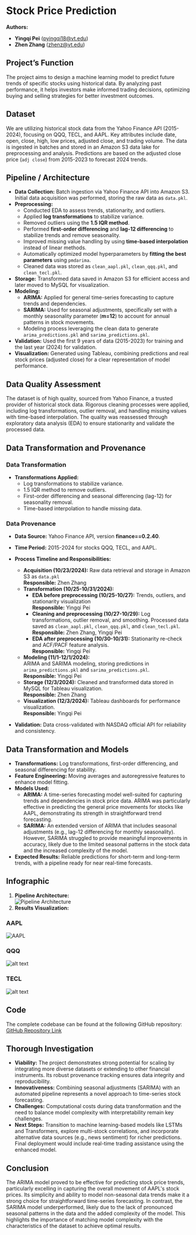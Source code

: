 # Stock Price Prediction

**Authors:**  
- **Yingqi Pei** (pyingqi18@vt.edu)  
- **Zhen Zhang** (zhenz@vt.edu)  

## Project’s Function
The project aims to design a machine learning model to predict future trends of specific stocks using historical data. By analyzing past performance, it helps investors make informed trading decisions, optimizing buying and selling strategies for better investment outcomes.

## Dataset
We are utilizing historical stock data from the Yahoo Finance API (2015-2024), focusing on QQQ, TECL, and AAPL. Key attributes include date, open, close, high, low prices, adjusted close, and trading volume. The data is ingested in batches and stored in an Amazon S3 data lake for preprocessing and analysis. Predictions are based on the adjusted close price (`adj close`) from 2015-2023 to forecast 2024 trends.

## Pipeline / Architecture
- **Data Collection:** Batch ingestion via Yahoo Finance API into Amazon S3. Initial data acquisition was performed, storing the raw data as `data.pkl`.
- **Preprocessing:** 
  - Conducted EDA to assess trends, stationarity, and outliers.
  - Applied **log transformations** to stabilize variance.
  - Removed outliers using the **1.5 IQR method**.
  - Performed **first-order differencing** and **lag-12 differencing** to stabilize trends and remove seasonality.
  - Improved missing value handling by using **time-based interpolation** instead of linear methods.
  - Automatically optimized model hyperparameters by **fitting the best parameters** using `pmdarima`.
  - Cleaned data was stored as `clean_aapl.pkl`, `clean_qqq.pkl`, and `clean_tecl.pkl`.
- **Storage:** Transformed data saved in Amazon S3 for efficient access and later moved to MySQL for visualization.
- **Modeling:** 
  - **ARIMA:** Applied for general time-series forecasting to capture trends and dependencies.
  - **SARIMA:** Used for seasonal adjustments, specifically set with a monthly seasonality parameter (**m=12**) to account for annual patterns in stock movements.
  - Modeling process leveraging the clean data to generate `arima_predictions.pkl` and `sarima_predictions.pkl`.
- **Validation:** Used the first 9 years of data (2015-2023) for training and the last year (2024) for validation.
- **Visualization:** Generated using Tableau, combining predictions and real stock prices (adjusted close) for a clear representation of model performance.

## Data Quality Assessment
The dataset is of high quality, sourced from Yahoo Finance, a trusted provider of historical stock data. Rigorous cleaning processes were applied, including log transformations, outlier removal, and handling missing values with time-based interpolation. The quality was reassessed through exploratory data analysis (EDA) to ensure stationarity and validate the processed data.

## Data Transformation and Provenance
### Data Transformation
- **Transformations Applied:**
  - Log transformations to stabilize variance.
  - 1.5 IQR method to remove outliers.
  - First-order differencing and seasonal differencing (lag-12) for seasonality removal.
  - Time-based interpolation to handle missing data.

### Data Provenance
- **Data Source:** Yahoo Finance API, version **finance==0.2.40**.
- **Time Period:** 2015-2024 for stocks QQQ, TECL, and AAPL.
- **Process Timeline and Responsibilities:**
  - **Acquisition (10/23/2024):** Raw data retrieval and storage in Amazon S3 as `data.pkl`  
    **Responsible:** Zhen Zhang  
  - **Transformation (10/25-10/31/2024):**  
    - **EDA before preprocessing (10/25-10/27):** Trends, outliers, and stationarity visualization  
      **Responsible:** Yingqi Pei  
    - **Cleaning and preprocessing (10/27-10/29):** Log transformations, outlier removal, and smoothing. Processed data saved as `clean_aapl.pkl`, `clean_qqq.pkl`, and `clean_tecl.pkl`.  
      **Responsible:** Zhen Zhang, Yingqi Pei  
    - **EDA after preprocessing (10/30-10/31):** Stationarity re-check and ACF/PACF feature analysis.  
      **Responsible:** Yingqi Pei  
  - **Modeling (11/1-12/1/2024):**  
    ARIMA and SARIMA modeling, storing predictions in `arima_predictions.pkl` and `sarima_predictions.pkl`.  
    **Responsible:** Yingqi Pei  
  - **Storage (12/3/2024):** Cleaned and transformed data stored in MySQL for Tableau visualization.  
    **Responsible:** Zhen Zhang  
  - **Visualization (12/3/2024):** Tableau dashboards for performance visualization.  
    **Responsible:** Yingqi Pei  

- **Validation:** Data cross-validated with NASDAQ official API for reliability and consistency.

## Data Transformation and Models
- **Transformations:** Log transformations, first-order differencing, and seasonal differencing for stability.
- **Feature Engineering:** Moving averages and autoregressive features to enhance model fitting.
- **Models Used:** 
  - **ARIMA:** A time-series forecasting model well-suited for capturing trends and dependencies in stock price data. ARIMA was particularly effective in predicting the general price movements for stocks like AAPL, demonstrating its strength in straightforward trend forecasting.
  - **SARIMA:** An extended version of ARIMA that includes seasonal adjustments (e.g., lag-12 differencing for monthly seasonality). However, SARIMA struggled to provide meaningful improvements in accuracy, likely due to the limited seasonal patterns in the stock data and the increased complexity of the model.
- **Expected Results:** Reliable predictions for short-term and long-term trends, with a pipeline ready for near real-time forecasts.

## Infographic
1. **Pipeline Architecture:**   
![Pipeline Architecture](pipeline.png)
2. **Results Visualization:** 
### AAPL
![AAPL](result_aapl.png)

### QQQ
![alt text](QQQ.png) 

### TECL
![alt text](TECL.png)

<!-- **TODO: Pei - Insert visualization HERE** -->

## Code
The complete codebase can be found at the following GitHub repository: [GitHub Repository Link](https://github.com/nikmomo/Stock-Market-Prediction)

## Thorough Investigation
- **Viability:** The project demonstrates strong potential for scaling by integrating more diverse datasets or extending to other financial instruments. Its robust provenance tracking ensures data integrity and reproducibility.
- **Innovativeness:** Combining seasonal adjustments (SARIMA) with an automated pipeline represents a novel approach to time-series stock forecasting.
- **Challenges:** Computational costs during data transformation and the need to balance model complexity with interpretability remain key challenges.
- **Next Steps:** Transition to machine learning-based models like LSTMs and Transformers, explore multi-stock correlations, and incorporate alternative data sources (e.g., news sentiment) for richer predictions. Final deployment would include real-time trading assistance using the enhanced model.

## Conclusion
The ARIMA model proved to be effective for predicting stock price trends, particularly excelling in capturing the overall movement of AAPL's stock prices. Its simplicity and ability to model non-seasonal data trends make it a strong choice for straightforward time-series forecasting. In contrast, the SARIMA model underperformed, likely due to the lack of pronounced seasonal patterns in the data and the added complexity of the model. This highlights the importance of matching model complexity with the characteristics of the dataset to achieve optimal results.
